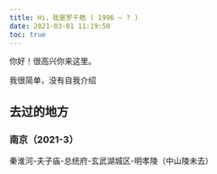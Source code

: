 ```yaml
---
title: Hi，我是罗千皓 ( 1996 ~ ? )
date: 2021-03-01 11:19:50
toc: true
---
```



你好！很高兴你来这里。

我很简单，没有自我介绍




## 去过的地方

### 南京（2021-3）
秦淮河-夫子庙-总统府-玄武湖城区-明孝陵（中山陵未去）